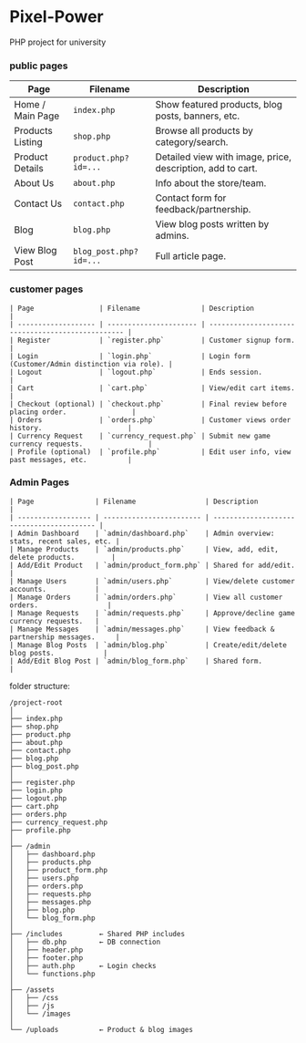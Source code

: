# Pixel-Power
PHP project for university <br>
<h3>public pages</h3>


| Page             | Filename               | Description                                                |
| ---------------- | ---------------------- | ---------------------------------------------------------- |
| Home / Main Page | `index.php`            | Show featured products, blog posts, banners, etc.          |
| Products Listing | `shop.php`             | Browse all products by category/search.                    |
| Product Details  | `product.php?id=...`   | Detailed view with image, price, description, add to cart. |
| About Us         | `about.php`            | Info about the store/team.                                 |
| Contact Us       | `contact.php`          | Contact form for feedback/partnership.                     |
| Blog             | `blog.php`             | View blog posts written by admins.                         |
| View Blog Post   | `blog_post.php?id=...` | Full article page.                                         |

<h3>customer pages</h3>

```
| Page                | Filename               | Description                                       |
| ------------------- | ---------------------- | ------------------------------------------------- |
| Register            | `register.php`         | Customer signup form.                             |
| Login               | `login.php`            | Login form (Customer/Admin distinction via role). |
| Logout              | `logout.php`           | Ends session.                                     |
| Cart                | `cart.php`             | View/edit cart items.                             |
| Checkout (optional) | `checkout.php`         | Final review before placing order.                |
| Orders              | `orders.php`           | Customer views order history.                     |
| Currency Request    | `currency_request.php` | Submit new game currency requests.                |
| Profile (optional)  | `profile.php`          | Edit user info, view past messages, etc.          |
```
<h3>Admin Pages</h3>

```
| Page               | Filename                 | Description                               |
| ------------------ | ------------------------ | ----------------------------------------- |
| Admin Dashboard    | `admin/dashboard.php`    | Admin overview: stats, recent sales, etc. |
| Manage Products    | `admin/products.php`     | View, add, edit, delete products.         |
| Add/Edit Product   | `admin/product_form.php` | Shared for add/edit.                      |
| Manage Users       | `admin/users.php`        | View/delete customer accounts.            |
| Manage Orders      | `admin/orders.php`       | View all customer orders.                 |
| Manage Requests    | `admin/requests.php`     | Approve/decline game currency requests.   |
| Manage Messages    | `admin/messages.php`     | View feedback & partnership messages.     |
| Manage Blog Posts  | `admin/blog.php`         | Create/edit/delete blog posts.            |
| Add/Edit Blog Post | `admin/blog_form.php`    | Shared form.                              |
```
folder structure:
```
/project-root
│
├── index.php
├── shop.php
├── product.php
├── about.php
├── contact.php
├── blog.php
├── blog_post.php
│
├── register.php
├── login.php
├── logout.php
├── cart.php
├── orders.php
├── currency_request.php
├── profile.php
│
├── /admin
│   ├── dashboard.php
│   ├── products.php
│   ├── product_form.php
│   ├── users.php
│   ├── orders.php
│   ├── requests.php
│   ├── messages.php
│   ├── blog.php
│   └── blog_form.php
│
├── /includes         ← Shared PHP includes
│   ├── db.php        ← DB connection
│   ├── header.php
│   ├── footer.php
│   ├── auth.php      ← Login checks
│   └── functions.php
│
├── /assets
│   ├── /css
│   ├── /js
│   └── /images
│
└── /uploads          ← Product & blog images
```
